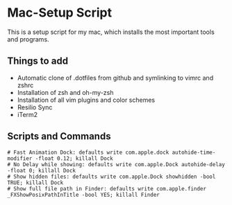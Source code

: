 # Mac-Setup Script

This is a setup script for my mac, which installs the most important tools and programs.

## Things to add

* Automatic clone of .dotfiles from github and symlinking to vimrc and zshrc
* Installation of zsh and oh-my-zsh
* Installation of all vim plugins and color schemes
* Resilio Sync
* iTerm2

## Scripts and Commands

```
# Fast Animation Dock: defaults write com.apple.dock autohide-time-modifier -float 0.12; killall Dock
# No Delay while showing: defaults write com.apple.Dock autohide-delay -float 0; killall Dock
# Show hidden files: defaults write com.apple.Dock showhidden -bool TRUE; killall Dock
# Show full file path in Finder: defaults write com.apple.finder _FXShowPosixPathInTitle -bool YES; killall Finder
```

